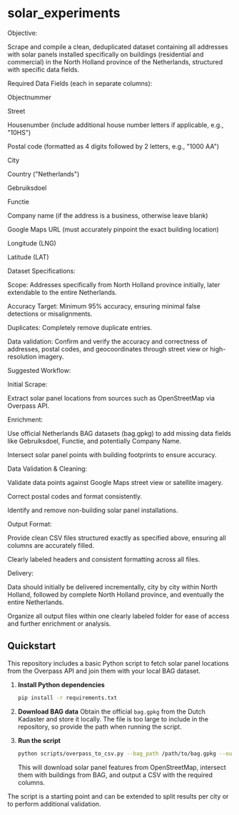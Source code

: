 # solar_experiments

Objective:

Scrape and compile a clean, deduplicated dataset containing all addresses with solar panels installed specifically on buildings (residential and commercial) in the North Holland province of the Netherlands, structured with specific data fields.

Required Data Fields (each in separate columns):

Objectnummer

Street

Housenumber (include additional house number letters if applicable, e.g., "10HS")

Postal code (formatted as 4 digits followed by 2 letters, e.g., "1000 AA")

City

Country ("Netherlands")

Gebruiksdoel

Functie

Company name (if the address is a business, otherwise leave blank)

Google Maps URL (must accurately pinpoint the exact building location)

Longitude (LNG)

Latitude (LAT)

Dataset Specifications:

Scope: Addresses specifically from North Holland province initially, later extendable to the entire Netherlands.

Accuracy Target: Minimum 95% accuracy, ensuring minimal false detections or misalignments.

Duplicates: Completely remove duplicate entries.

Data validation: Confirm and verify the accuracy and correctness of addresses, postal codes, and geocoordinates through street view or high-resolution imagery.

Suggested Workflow:

Initial Scrape:

Extract solar panel locations from sources such as OpenStreetMap via Overpass API.

Enrichment:

Use official Netherlands BAG datasets (bag.gpkg) to add missing data fields like Gebruiksdoel, Functie, and potentially Company Name.

Intersect solar panel points with building footprints to ensure accuracy.

Data Validation & Cleaning:

Validate data points against Google Maps street view or satellite imagery.

Correct postal codes and format consistently.

Identify and remove non-building solar panel installations.

Output Format:

Provide clean CSV files structured exactly as specified above, ensuring all columns are accurately filled.

Clearly labeled headers and consistent formatting across all files.

Delivery:

Data should initially be delivered incrementally, city by city within North Holland, followed by complete North Holland province, and eventually the entire Netherlands.

Organize all output files within one clearly labeled folder for ease of access and further enrichment or analysis.

## Quickstart

This repository includes a basic Python script to fetch solar panel locations from the Overpass API and join them with your local BAG dataset.

1. **Install Python dependencies**
   ```bash
   pip install -r requirements.txt
   ```

2. **Download BAG data**
   Obtain the official `bag.gpkg` from the Dutch Kadaster and store it locally. The file is too large to include in the repository, so provide the path when running the script.

3. **Run the script**
   ```bash
   python scripts/overpass_to_csv.py --bag_path /path/to/bag.gpkg --output north_holland.csv
   ```
   This will download solar panel features from OpenStreetMap, intersect them with buildings from BAG, and output a CSV with the required columns.

The script is a starting point and can be extended to split results per city or to perform additional validation.
